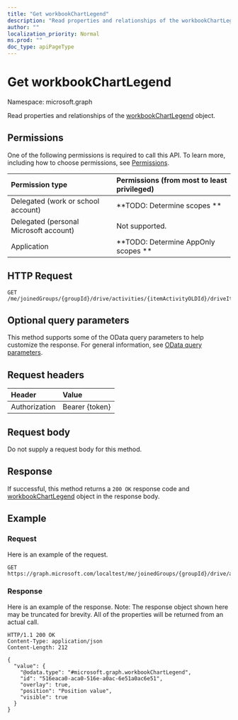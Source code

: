 ```yaml
---
title: "Get workbookChartLegend"
description: "Read properties and relationships of the workbookChartLegend object."
author: ""
localization_priority: Normal
ms.prod: ""
doc_type: apiPageType
---
```


# Get workbookChartLegend

Namespace: microsoft.graph

Read properties and relationships of the [workbookChartLegend](../resources/workbookchartlegend.md) object.

## Permissions
One of the following permissions is required to call this API. To learn more, including how to choose permissions, see [Permissions](/concepts/permissions-reference.md).

|Permission type|Permissions (from most to least privileged)|
|:---|:---|
|Delegated (work or school account)|**TODO: Determine scopes **|
|Delegated (personal Microsoft account)|Not supported.|
|Application|**TODO: Determine AppOnly scopes **|

## HTTP Request
<!-- {
  "blockType": "ignored"
}
-->
``` http
GET /me/joinedGroups/{groupId}/drive/activities/{itemActivityOLDId}/driveItem/workbook/names/{workbookNamedItemId}/worksheet/charts/{workbookChartId}/legend
```

## Optional query parameters
This method supports some of the OData query parameters to help customize the response. For general information, see [OData query parameters](/graph/query-parameters).

## Request headers
|Header|Value|
|:---|:---|
|Authorization|Bearer {token}|

## Request body
Do not supply a request body for this method.

## Response
If successful, this method returns a `200 OK` response code and [workbookChartLegend](../resources/workbookchartlegend.md) object in the response body.

## Example

### Request
Here is an example of the request.
<!-- {
  "blockType": "request",
  "name": "get_workbookchartlegend"
}
-->
``` http
GET https://graph.microsoft.com/localtest/me/joinedGroups/{groupId}/drive/activities/{itemActivityOLDId}/driveItem/workbook/names/{workbookNamedItemId}/worksheet/charts/{workbookChartId}/legend
```

### Response
Here is an example of the response. Note: The response object shown here may be truncated for brevity. All of the properties will be returned from an actual call.
<!-- {
  "blockType": "response",
  "truncated": true,
  "@odata.type": "microsoft.graph.workbookChartLegend"
}
-->
``` http
HTTP/1.1 200 OK
Content-Type: application/json
Content-Length: 212

{
  "value": {
    "@odata.type": "#microsoft.graph.workbookChartLegend",
    "id": "516eaca0-aca0-516e-a0ac-6e51a0ac6e51",
    "overlay": true,
    "position": "Position value",
    "visible": true
  }
}
```

